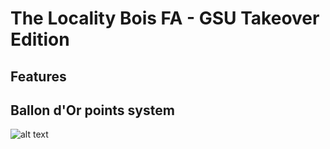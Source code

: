 # The Locality Bois FA - GSU Takeover Edition

## Features

## Ballon d'Or points system
![alt text](.../BallondorBreakdown "Ballon d'Or Points System")


